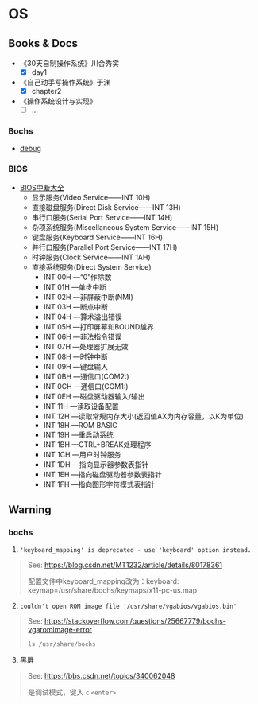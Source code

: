 # OS

## Books & Docs

+ 《30天自制操作系统》川合秀实
    + [x] day1
+ 《自己动手写操作系统》于渊
    + [x] chapter2
+ 《操作系统设计与实现》
    + [ ] ...

### Bochs

+ [debug](https://www.jianshu.com/p/3b0588acbe16)

### BIOS

+ [BIOS中断大全](https://blog.csdn.net/weixin_37656939/article/details/79684611)
    + 显示服务(Video Service——INT 10H)
    + 直接磁盘服务(Direct Disk Service——INT 13H)
    + 串行口服务(Serial Port Service——INT 14H)
    + 杂项系统服务(Miscellaneous System Service——INT 15H)
    + 键盘服务(Keyboard Service——INT 16H)
    + 并行口服务(Parallel Port Service——INT 17H)
    + 时钟服务(Clock Service——INT 1AH)
    + 直接系统服务(Direct System Service)
        + INT 00H —“0”作除数 
        + INT 01H —单步中断 
        + INT 02H —非屏蔽中断(NMI) 
        + INT 03H —断点中断 
        + INT 04H —算术溢出错误 
        + INT 05H —打印屏幕和BOUND越界 
        + INT 06H —非法指令错误 
        + INT 07H —处理器扩展无效 
        + INT 08H —时钟中断 
        + INT 09H —键盘输入 
        + INT 0BH —通信口(COM2:) 
        + INT 0CH —通信口(COM1:) 
        + INT 0EH —磁盘驱动器输入/输出 
        + INT 11H —读取设备配置 
        + INT 12H —读取常规内存大小(返回值AX为内存容量，以K为单位) 
        + INT 18H —ROM BASIC 
        + INT 19H —重启动系统 
        + INT 1BH —CTRL+BREAK处理程序 
        + INT 1CH —用户时钟服务 
        + INT 1DH —指向显示器参数表指针 
        + INT 1EH —指向磁盘驱动器参数表指针 
        + INT 1FH —指向图形字符模式表指针

## Warning

### bochs

1. `'keyboard_mapping' is deprecated - use 'keyboard' option instead.`

> See: https://blog.csdn.net/MT1232/article/details/80178361
>
> 配置文件中keyboard_mapping改为：keyboard:  keymap=/usr/share/bochs/keymaps/x11-pc-us.map

2. `couldn't open ROM image file '/usr/share/vgabios/vgabios.bin'`

> See: https://stackoverflow.com/questions/25667779/bochs-vgaromimage-error
>
> `ls /usr/share/bochs`

3. 黑屏

> See: https://bbs.csdn.net/topics/340062048
>
> 是调试模式，键入 `c` `<enter>`
